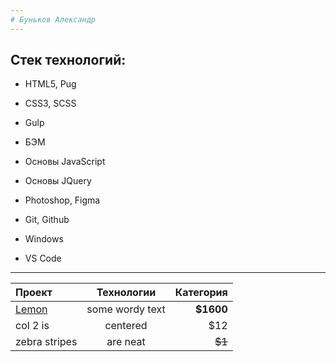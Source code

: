 ```yaml
---
# Буньков Александр
---
```

Cтек технологий:
-----------------------------------
* HTML5, Pug
* CSS3, SCSS
* Gulp
* БЭМ
*  Основы JavaScript
*  Основы JQuery
* Photoshop, Figma

* Git, Github
* Windows
* VS Code
---



| Проект  | Технологии  | Категория |
|:---------------------------- |:-----------------------------:| ---------------------------:|
| [Lemon](https://bunkovalexander.github.io/MyFirstRepository/)      | some wordy text |     **$1600** |
| col 2 is      | centered        |         $12   |
| zebra stripes | are neat        |        ~~$1~~ |

